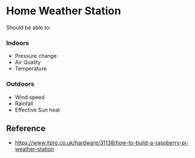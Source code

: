 # Home Weather Station

Should be able to:

### Indoors
* Pressure change
* Air Quality
* Temperature

### Outdoors
* Wind speed
* Rainfall
* Effective Sun heat

## Reference
* https://www.itpro.co.uk/hardware/31138/how-to-build-a-raspberry-pi-weather-station
